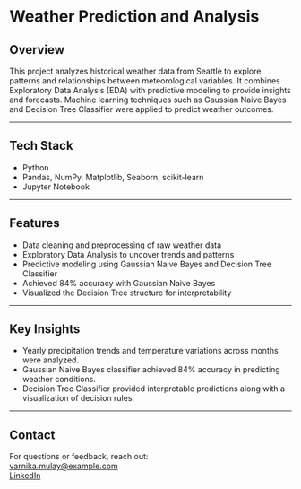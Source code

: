 # Weather Prediction and Analysis

## Overview
This project analyzes historical weather data from Seattle to explore patterns and relationships between meteorological variables. It combines Exploratory Data Analysis (EDA) with predictive modeling to provide insights and forecasts. Machine learning techniques such as Gaussian Naive Bayes and Decision Tree Classifier were applied to predict weather outcomes.

---

## Tech Stack
- Python
- Pandas, NumPy, Matplotlib, Seaborn, scikit-learn
- Jupyter Notebook

---

## Features
- Data cleaning and preprocessing of raw weather data
- Exploratory Data Analysis to uncover trends and patterns
- Predictive modeling using Gaussian Naive Bayes and Decision Tree Classifier
- Achieved 84% accuracy with Gaussian Naive Bayes
- Visualized the Decision Tree structure for interpretability

---

## Key Insights
- Yearly precipitation trends and temperature variations across months were analyzed.
- Gaussian Naive Bayes classifier achieved 84% accuracy in predicting weather conditions.
- Decision Tree Classifier provided interpretable predictions along with a visualization of decision rules.

---

## Contact
For questions or feedback, reach out:  
varnika.mulay@example.com  
[LinkedIn](https://www.linkedin.com/in/varnika-mulay)

